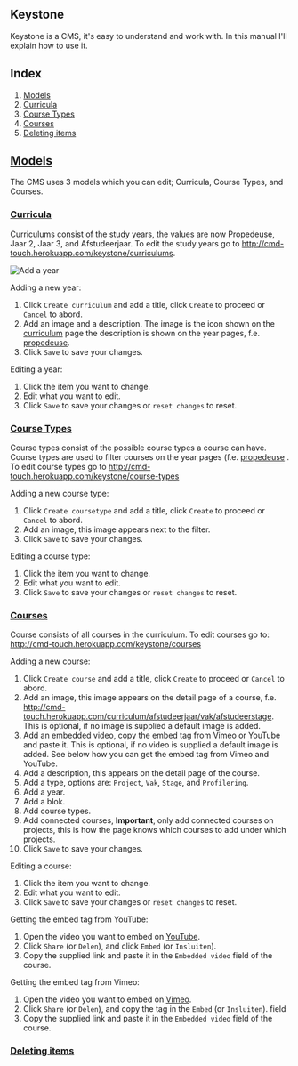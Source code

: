 ## Keystone
Keystone is a CMS, it's easy to understand and work with. In this manual I'll explain how to use it.

## Index
1. [Models](#models)
2. [Curricula](#curricula)
3. [Course Types](#course-types)
4. [Courses](#courses)
5. [Deleting items](#deleting-items)

## [Models](#models)
The CMS uses 3 models which you can edit; Curricula, Course Types, and Courses.

### [Curricula](#curricula)
Curriculums consist of the study years, the values are now Propedeuse, Jaar 2, Jaar 3, and Afstudeerjaar. To edit the study years go to http://cmd-touch.herokuapp.com/keystone/curriculums.

![Add a year](/screenshots/manual/addyear.gif)

Adding a new year:
1. Click `Create curriculum` and add a title, click `Create` to proceed or `Cancel` to abord. 
2. Add an image and a description. The image is the icon shown on the [curriculum](http://cmd-touch.herokuapp.com/curriculum) page the description is shown on the year pages, f.e. [propedeuse](http://cmd-touch.herokuapp.com/curriculum/propedeuse).
3. Click `Save` to save your changes.

Editing a year:
1. Click the item you want to change.
2. Edit what you want to edit.
3. Click `Save` to save your changes or `reset changes` to reset.

### [Course Types](#course-types)
Course types consist of the possible course types a course can have. Course types are used to filter courses on the year pages (f.e. [propedeuse](http://cmd-touch.herokuapp.com/curriculum/propedeuse) . To edit course types go to http://cmd-touch.herokuapp.com/keystone/course-types

Adding a new course type:
1. Click `Create coursetype` and add a title, click `Create` to proceed or `Cancel` to abord. 
2. Add an image, this image appears next to the filter.
3. Click `Save` to save your changes.

Editing a course type: 
1. Click the item you want to change.
2. Edit what you want to edit.
3. Click `Save` to save your changes or `reset changes` to reset.

### [Courses](#courses)
Course consists of all courses in the curriculum. To edit courses go to: http://cmd-touch.herokuapp.com/keystone/courses

Adding a new course: 
1. Click `Create course` and add a title, click `Create` to proceed or `Cancel` to abord. 
2. Add an image, this image appears on the detail page of a course, f.e. http://cmd-touch.herokuapp.com/curriculum/afstudeerjaar/vak/afstudeerstage. This is optional, if no image is supplied a default image is added.
3. Add an embedded video, copy the embed tag from Vimeo or YouTube and paste it. This is optional, if no video is supplied a default image is added. See below how you can get the embed tag from Vimeo and YouTube.
4. Add a description, this appears on the detail page of the course. 
5. Add a type, options are: `Project`, `Vak`, `Stage`, and `Profilering`.
6. Add a year.
7. Add a blok.
8. Add course types.
9. Add connected courses, **Important**, only add connected courses on projects, this is how the page knows which courses to add under which projects. 
3. Click `Save` to save your changes.

Editing a course: 
1. Click the item you want to change.
2. Edit what you want to edit.
3. Click `Save` to save your changes or `reset changes` to reset.

Getting the embed tag from YouTube: 
1. Open the video you want to embed on [YouTube](https://www.youtube.com/).
2. Click `Share` (or `Delen`), and click `Embed` (or `Insluiten`).
3. Copy the supplied link and paste it in the `Embedded video` field of the course.

Getting the embed tag from Vimeo:
1. Open the video you want to embed on [Vimeo](https://vimeo.com/).
2. Click `Share` (or `Delen`), and copy the tag in the `Embed` (or `Insluiten`). field
3. Copy the supplied link and paste it in the `Embedded video` field of the course.

### [Deleting items](#deleting-items)
